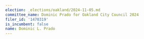 ```yaml
---
election: _elections/oakland/2024-11-05.md
committee_name: Dominic Prado for Oakland City Council 2024
filer_id: '1470319'
is_incumbent: false
name: Dominic L. Prado
---
```

